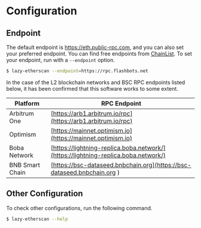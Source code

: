 # Configuration

## Endpoint
The default endpoint is https://eth.public-rpc.com, and you can also set your preferred endpoint.
You can find free endpoints from [ChainList](https://chainlist.org/chain/1).
To set your endpoint, run with a `--endpoint` option.
```sh
$ lazy-etherscan --endpoint=https://rpc.flashbots.net
```

In the case of the L2 blockchain networks and BSC RPC endpoints listed below,
it has been confirmed that this software works to some extent.

| Platform        | RPC Endpoint                                                                       |
| --------------- | ---------------------------------------------------------------------------------- |
| Arbitrum One    | [https://arb1.arbitrum.io/rpc](https://arb1.arbitrum.io/rpc)                       |
| Optimism        | [https://mainnet.optimism.io](https://mainnet.optimism.io)                         |
| Boba Network    | [https://lightning-replica.boba.network/](https://lightning-replica.boba.network/) |
| BNB Smart Chain | [https://bsc-dataseed.bnbchain.org](https://bsc-dataseed.bnbchain.org )            |

## Other Configuration
To check other configurations, run the following command.
```sh
$ lazy-etherscan --help
```
